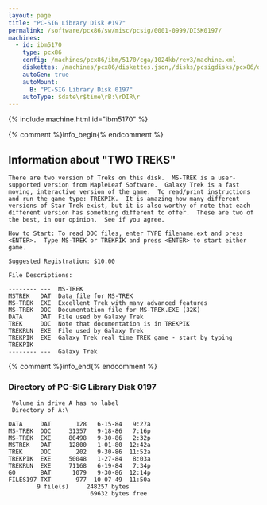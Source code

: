 ```yaml
---
layout: page
title: "PC-SIG Library Disk #197"
permalink: /software/pcx86/sw/misc/pcsig/0001-0999/DISK0197/
machines:
  - id: ibm5170
    type: pcx86
    config: /machines/pcx86/ibm/5170/cga/1024kb/rev3/machine.xml
    diskettes: /machines/pcx86/diskettes.json,/disks/pcsigdisks/pcx86/diskettes.json
    autoGen: true
    autoMount:
      B: "PC-SIG Library Disk 0197"
    autoType: $date\r$time\rB:\rDIR\r
---
```


{% include machine.html id="ibm5170" %}

{% comment %}info_begin{% endcomment %}

## Information about "TWO TREKS"

    There are two version of Treks on this disk.  MS-TREK is a user-
    supported version from MapleLeaf Software.  Galaxy Trek is a fast
    moving, interactive version of the game.  To read/print instructions
    and run the game type: TREKPIK.  It is amazing how many different
    versions of Star Trek exist, but it is also worthy of note that each
    different version has something different to offer.  These are two of
    the best, in our opinion.  See if you agree.
    
    How to Start: To read DOC files, enter TYPE filename.ext and press
    <ENTER>.  Type MS-TREK or TREKPIK and press <ENTER> to start either
    game.
    
    Suggested Registration: $10.00
    
    File Descriptions:
    
    -------- ---  MS-TREK
    MSTREK   DAT  Data file for MS-TREK
    MS-TREK  EXE  Excellent Trek with many advanced features
    MS-TREK  DOC  Documentation file for MS-TREK.EXE (32K)
    DATA     DAT  File used by Galaxy Trek
    TREK     DOC  Note that documentation is in TREKPIK
    TREKRUN  EXE  File used by Galaxy Trek
    TREKPIK  EXE  Galaxy Trek real time TREK game - start by typing TREKPIK
    -------- ---  Galaxy Trek
{% comment %}info_end{% endcomment %}


### Directory of PC-SIG Library Disk 0197

     Volume in drive A has no label
     Directory of A:\

    DATA     DAT       128   6-15-84   9:27a
    MS-TREK  DOC     31357   9-18-86   7:16p
    MS-TREK  EXE     80498   9-30-86   2:32p
    MSTREK   DAT     12800   1-01-80  12:42a
    TREK     DOC       202   9-30-86  11:52a
    TREKPIK  EXE     50048   1-27-84   8:03a
    TREKRUN  EXE     71168   6-19-84   7:34p
    GO       BAT      1079   9-30-86  12:14p
    FILES197 TXT       977  10-07-49  11:50a
            9 file(s)     248257 bytes
                           69632 bytes free
